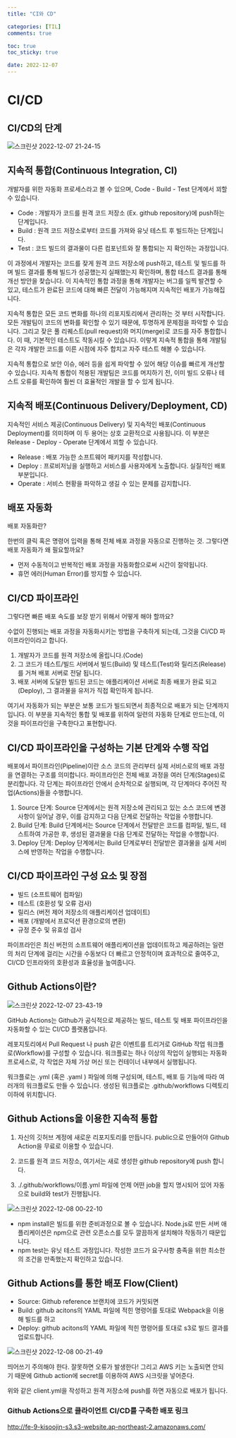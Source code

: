 ```yaml
---
title: "CI와 CD"

categories: [TIL]
comments: true

toc: true
toc_sticky: true

date: 2022-12-07
---
```


<h1>CI/CD</h1>

<h2>CI/CD의 단계</h2>

![스크린샷 2022-12-07 21-24-15](https://user-images.githubusercontent.com/111376707/206178700-1ea0dfef-1948-45d2-88eb-dcf6298f58c9.png)

<h2>지속적 통합(Continuous Integration, CI)</h2>

개발자를 위한 자동화 프로세스라고 볼 수 있으며, Code - Build - Test 단계에서 꾀할 수 있습니다.

- Code : 개발자가 코드를 원격 코드 저장소 (Ex. github repository)에 push하는 단계입니다.
- Build : 원격 코드 저장소로부터 코드를 가져와 유닛 테스트 후 빌드하는 단계입니다.
- Test : 코드 빌드의 결과물이 다른 컴포넌트와 잘 통합되는 지 확인하는 과정입니다.

이 과정에서 개발자는 코드를 잦게 원격 코드 저장소에 push하고, 테스트 및 빌드를 하며 빌드 결과를 통해 빌드가 성공했는지 실패했는지 확인하며, 통합 테스트 결과를 통해 개선 방안을 찾습니다. 이 지속적인 통합 과정을 통해 개발자는 버그를 일찍 발견할 수 있고, 테스트가 완료된 코드에 대해 빠른 전달이 가능해지며 지속적인 배포가 가능해집니다.

지속적 통합은 모든 코드 변화를 하나의 리포지토리에서 관리하는 것 부터 시작합니다. 모든 개발팀이 코드의 변화를 확인할 수 있기 때문에, 투명하게 문제점을 파악할 수 있습니다. 그리고 잦은 풀 리퀘스트(pull request)와 머지(merge)로 코드를 자주 통합합니다. 이 때, 기본적인 테스트도 작동시킬 수 있습니다. 이렇게 지속적 통합을 통해 개발팀은 각자 개발한 코드를 이른 시점에 자주 합치고 자주 테스트 해볼 수 있습니다.

지속적 통합으로 보안 이슈, 에러 등을 쉽게 파악할 수 있어 해당 이슈를 빠르게 개선할 수 있습니다. 지속적 통합이 적용된 개발팀은 코드를 머지하기 전, 이미 빌드 오류나 테스트 오류를 확인하여 훨씬 더 효율적인 개발을 할 수 있게 됩니다.

<h2>지속적 배포(Continuous Delivery/Deployment, CD)</h2>

지속적인 서비스 제공(Continuous Delivery) 및 지속적인 배포(Continuous Deployment)를 의미하며 이 두 용어는 상호 교환적으로 사용됩니다. 이 부분은 Release - Deploy - Operate 단계에서 꾀할 수 있습니다.

- Release : 배포 가능한 소프트웨어 패키지를 작성합니다.
- Deploy : 프로비저닝을 실행하고 서비스를 사용자에게 노출합니다. 실질적인 배포 부분입니다.
- Operate : 서비스 현황을 파악하고 생길 수 있는 문제를 감지합니다.

<h2>배포 자동화</h2>

배포 자동화란?

한번의 클릭 혹은 명령어 입력을 통해 전체 배포 과정을 자동으로 진행하는 것.
그렇다면 배포 자동화가 왜 필요할까요?

- 먼저 수동적이고 반복적인 배포 과정을 자동화함으로써 시간이 절약됩니다.
- 휴먼 에러(Human Error)를 방지할 수 있습니다.

<h2>CI/CD 파이프라인</h2>

그렇다면 빠른 배포 속도를 보장 받기 위해서 어떻게 해야 할까요?

수없이 진행되는 배포 과정을 자동화시키는 방법을 구축하게 되는데, 그것을 CI/CD 파이프라인이라고 합니다.

1. 개발자가 코드를 원격 저장소에 올립니다.(Code)
2. 그 코드가 테스트/빌드 서버에서 빌드(Build) 및 테스트(Test)와 릴리즈(Release)를 거쳐 배포 서버로 전달 됩니다.
3. 배포 서버에 도달한 빌드된 코드는 애플리케이션 서버로 최종 배포가 완료 되고(Deploy), 그 결과물을 유저가 직접 확인하게 됩니다.

여기서 자동화가 되는 부분은 보통 코드가 빌드되면서 최종적으로 배포가 되는 단계까지입니다.
이 부분을 지속적인 통합 및 배포를 위하여 일련의 자동화 단계로 만드는데, 이것을 파이프라인을 구축한다고 표현합니다.

<h2>CI/CD 파이프라인을 구성하는 기본 단계와 수행 작업</h2>

배포에서 파이프라인(Pipeline)이란 소스 코드의 관리부터 실제 서비스로의 배포 과정을 연결하는 구조를 의미합니다.
파이프라인은 전체 배포 과정을 여러 단계(Stages)로 분리합니다. 각 단계는 파이프라인 안에서 순차적으로 실행되며, 각 단계마다 주어진 작업(Actions)들을 수행합니다.

1. Source 단계: Source 단계에서는 원격 저장소에 관리되고 있는 소스 코드에 변경 사항이 일어날 경우, 이를 감지하고 다음 단계로 전달하는 작업을 수행합니다.
2. Build 단계: Build 단계에서는 Source 단계에서 전달받은 코드를 컴파일, 빌드, 테스트하여 가공한 후, 생성된 결과물을 다음 단계로 전달하는 작업을 수행합니다.
3. Deploy 단계: Deploy 단계에서는 Build 단계로부터 전달받은 결과물을 실제 서비스에 반영하는 작업을 수행합니다.

<h2>CI/CD 파이프라인 구성 요소 및 장점</h2>

- 빌드 (소프트웨어 컴파일)
- 테스트 (호환성 및 오류 검사)
- 릴리스 (버전 제어 저장소의 애플리케이션 업데이트)
- 배포 (개발에서 프로덕션 환경으로의 변환)
- 규정 준수 및 유효성 검사

파이프라인은 최신 버전의 소프트웨어 애플리케이션을 업데이트하고 제공하려는 일련의 처리 단계에 걸리는 시간을 수동보다 더 빠르고 안정적이며 효과적으로 줄여주고, CI/CD 인프라와의 호환성과 효율성을 높여줍니다.

<h2>Github Actions이란?</h2>

![스크린샷 2022-12-07 23-43-19](https://user-images.githubusercontent.com/111376707/206209278-9936c5e7-b45c-45f4-9c2c-ed86cedd5a02.png)

GitHub Actions는 Github가 공식적으로 제공하는 빌드, 테스트 및 배포 파이프라인을 자동화할 수 있는 CI/CD 플랫폼입니다.

레포지토리에서 Pull Request 나 push 같은 이벤트를 트리거로 GitHub 작업 워크플로(Workflow)를 구성할 수 있습니다. 워크플로는 하나 이상의 작업이 실행되는 자동화 프로세스로, 각 작업은 자체 가상 머신 또는 컨테이너 내부에서 실행됩니다.

워크플로는 .yml (혹은 .yaml ) 파일에 의해 구성되며, 테스트, 배포 등 기능에 따라 여러개의 워크플로도 만들 수 있습니다. 생성된 워크플로는 .github/workflows 디렉토리 이하에 위치합니다.

<h2>Github Actions을 이용한 지속적 통합</h2>

1. 자신의 깃허브 계정에 새로운 리포지토리를 만듭니다. public으로 만들어야 Github Action을 무료로 이용할 수 있습니다.

2. 코드를 원격 코드 저장소, 여기서는 새로 생성한 github repository에 push 합니다.

3. ./.github/workflows/이름.yml 파일에 언제 어떤 job을 할지 명시되어 있어 자동으로 build와 test가 진행됩니다.

![스크린샷 2022-12-08 00-22-10](https://user-images.githubusercontent.com/111376707/206219262-33a5b4dd-1926-4435-a070-6509b5754b05.png)

- npm install은 빌드를 위한 준비과정으로 볼 수 있습니다. Node.js로 만든 서버 애플리케이션은 npm으로 관련 오픈소스를 모두 깔끔하게 설치해야 작동하기 때문입니다.
- npm test는 유닛 테스트 과정입니다. 작성한 코드가 요구사항 충족을 위한 최소한의 조건을 만족했는지 확인하고 있습니다.

<h2>Github Actions를 통한 배포 Flow(Client)</h2>

- Source: Github reference 브랜치에 코드가 커밋되면
- Build: github acitons의 YAML 파일에 적힌 명령어를 토대로 Webpack을 이용해 빌드를 하고
- Deploy: github acitons의 YAML 파일에 적힌 명령어를 토대로 s3로 빌드 결과를 업로드합니다.

![스크린샷 2022-12-08 00-21-49](https://user-images.githubusercontent.com/111376707/206219477-089a625b-1ea4-4aad-8bdc-d7843d5a5d62.png)

띄어쓰기 주의해야 한다. 잘못하면 오류가 발생한다!
그리고 AWS 키는 노출되면 안되기 때문에 Github action에 secret를 이용하여 AWS 시크릿을 넣어준다.

위와 같은 client.yml을 작성하고 원격 저장소에 push를 하면 자동으로 배포가 됩니다.

<h3>Github Actions으로 클라이언트 CI/CD를 구축한 배포 링크</h3>

<http://fe-9-kisoojin-s3.s3-website.ap-northeast-2.amazonaws.com/>
